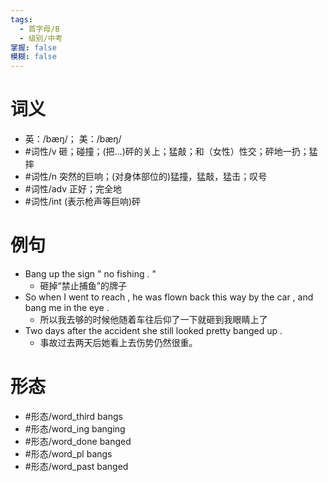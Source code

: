 ```yaml
---
tags:
  - 首字母/B
  - 级别/中考
掌握: false
模糊: false
---
```

# 词义
- 英：/bæŋ/； 美：/bæŋ/
- #词性/v  砸；碰撞；(把…)砰的关上；猛敲；和（女性）性交；砰地一扔；猛摔
- #词性/n  突然的巨响；(对身体部位的)猛撞，猛敲，猛击；叹号
- #词性/adv  正好；完全地
- #词性/int  (表示枪声等巨响)砰
# 例句
- Bang up the sign " no fishing . "
	- 砸掉“禁止捕鱼”的牌子
- So when I went to reach , he was flown back this way by the car , and bang me in the eye .
	- 所以我去够的时候他随着车往后仰了一下就砸到我眼睛上了
- Two days after the accident she still looked pretty banged up .
	- 事故过去两天后她看上去伤势仍然很重。
# 形态
- #形态/word_third bangs
- #形态/word_ing banging
- #形态/word_done banged
- #形态/word_pl bangs
- #形态/word_past banged
